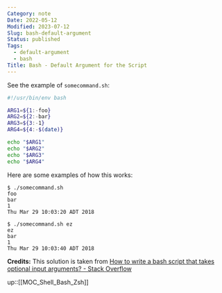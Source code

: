```yaml
---
Category: note
Date: 2022-05-12
Modified: 2023-07-12
Slug: bash-default-argument
Status: published
Tags:
  - default-argument
  - bash
Title: Bash - Default Argument for the Script
---
```


See the example of `somecommand.sh`:

```bash
#!/usr/bin/env bash

ARG1=${1:-foo}
ARG2=${2:-bar}
ARG3=${3:-1}
ARG4=${4:-$(date)}

echo "$ARG1"
echo "$ARG2"
echo "$ARG3"
echo "$ARG4"
```

Here are some examples of how this works:

```
$ ./somecommand.sh
foo
bar
1
Thu Mar 29 10:03:20 ADT 2018

$ ./somecommand.sh ez
ez
bar
1
Thu Mar 29 10:03:40 ADT 2018
```

**Credits:**
This solution is taken from [How to write a bash script that takes optional input arguments? - Stack Overflow](https://stackoverflow.com/a/33419280/3247880)

up::[[MOC_Shell_Bash_Zsh]]
